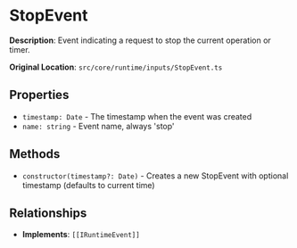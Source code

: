 # StopEvent

**Description**: Event indicating a request to stop the current operation or timer.

**Original Location**: `src/core/runtime/inputs/StopEvent.ts`

## Properties

*   `timestamp: Date` - The timestamp when the event was created
*   `name: string` - Event name, always 'stop'

## Methods

*   `constructor(timestamp?: Date)` - Creates a new StopEvent with optional timestamp (defaults to current time)

## Relationships
*   **Implements**: `[[IRuntimeEvent]]`